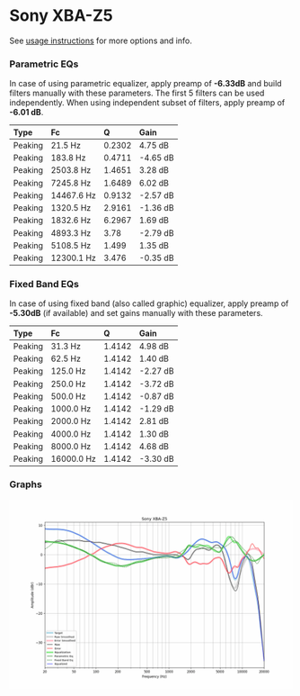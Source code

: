 # Sony XBA-Z5
See [usage instructions](https://github.com/jaakkopasanen/AutoEq#usage) for more options and info.

### Parametric EQs
In case of using parametric equalizer, apply preamp of **-6.33dB** and build filters manually
with these parameters. The first 5 filters can be used independently.
When using independent subset of filters, apply preamp of **-6.01 dB**.

| Type    | Fc         |      Q | Gain     |
|:--------|:-----------|:-------|:---------|
| Peaking | 21.5 Hz    | 0.2302 | 4.75 dB  |
| Peaking | 183.8 Hz   | 0.4711 | -4.65 dB |
| Peaking | 2503.8 Hz  | 1.4651 | 3.28 dB  |
| Peaking | 7245.8 Hz  | 1.6489 | 6.02 dB  |
| Peaking | 14467.6 Hz | 0.9132 | -2.57 dB |
| Peaking | 1320.5 Hz  | 2.9161 | -1.36 dB |
| Peaking | 1832.6 Hz  | 6.2967 | 1.69 dB  |
| Peaking | 4893.3 Hz  | 3.78   | -2.79 dB |
| Peaking | 5108.5 Hz  | 1.499  | 1.35 dB  |
| Peaking | 12300.1 Hz | 3.476  | -0.35 dB |

### Fixed Band EQs
In case of using fixed band (also called graphic) equalizer, apply preamp of **-5.30dB**
(if available) and set gains manually with these parameters.

| Type    | Fc         |      Q | Gain     |
|:--------|:-----------|:-------|:---------|
| Peaking | 31.3 Hz    | 1.4142 | 4.98 dB  |
| Peaking | 62.5 Hz    | 1.4142 | 1.40 dB  |
| Peaking | 125.0 Hz   | 1.4142 | -2.27 dB |
| Peaking | 250.0 Hz   | 1.4142 | -3.72 dB |
| Peaking | 500.0 Hz   | 1.4142 | -0.87 dB |
| Peaking | 1000.0 Hz  | 1.4142 | -1.29 dB |
| Peaking | 2000.0 Hz  | 1.4142 | 2.81 dB  |
| Peaking | 4000.0 Hz  | 1.4142 | 1.30 dB  |
| Peaking | 8000.0 Hz  | 1.4142 | 4.68 dB  |
| Peaking | 16000.0 Hz | 1.4142 | -3.30 dB |

### Graphs
![](./Sony%20XBA-Z5.png)